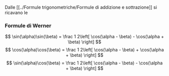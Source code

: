 Dalle [[../Formule trigonometriche/Formule di addizione e sottrazione]] si ricavano le
### Formule di Werner
$$
\sin(\alpha)\sin(\beta) = \frac 1 2\left[
    \cos(\alpha - \beta) - \cos(\alpha + \beta)
\right]
$$
$$
\cos(\alpha)\cos(\beta) = \frac 1 2\left[
    \cos(\alpha - \beta) + \cos(\alpha + \beta)
\right]
$$
$$
\sin(\alpha)\cos(\beta) = \frac 1 2\left[
    \cos(\alpha - \beta) - \cos(\alpha + \beta)
\right]
$$

